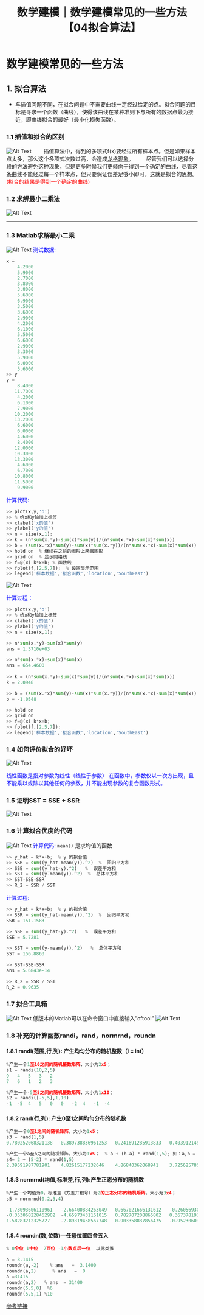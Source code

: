 ﻿---
layout: post
title: 数学建模｜数学建模常见的一些方法【04拟合算法】
categories: [数学建模]
description: 数学建模常见的一些方法【04拟合算法】
keywords: 编程语言, 数学建模
mermaid: false
sequence: false
flow: false
mathjax: false
mindmap: false
mindmap2: false
---


# 数学建模常见的一些方法
## 1. 拟合算法
- 与插值问题不同，在拟合问题中不需要曲线一定经过给定的点。拟合问题的目标是寻求一个函数（曲线），使得该曲线在某种准则下与所有的数据点最为接近，即曲线拟合的最好（最小化损失函数）。

### 1.1 插值和拟合的区别
![Alt Text](/images/posts/daf7ab36ab49425583c6386c580475ba.png)
&emsp;&emsp;插值算法中，得到的多项式f(x)要经过所有样本点。但是如果样本点太多，那么这个多项式次数过高，会造成[龙格现象](https://blog.csdn.net/Slience_me/article/details/119855369)。
&emsp;&emsp;尽管我们可以选择分段的方法避免这种现象，但是更多时候我们更倾向于得到一个确定的曲线，尽管这条曲线不能经过每一个样本点，但只要保证误差足够小即可，这就是拟合的思想。<font color=red>(拟合的结果是得到一个确定的曲线)</font>

### 1.2 求解最小二乘法
![Alt Text](/images/posts/380ebeac268147acaca13787537f42b0.png)

---
### 1.3 Matlab求解最小二乘
![Alt Text](/images/posts/8f23027db1c44aa38981021842931e0b.png)
<font color=blue>测试数据:</font>

```python
x =
    4.2000
    5.9000
    2.7000
    3.8000
    3.8000
    5.6000
    6.9000
    3.5000
    3.6000
    2.9000
    4.2000
    6.1000
    5.5000
    6.6000
    2.9000
    3.3000
    5.9000
    6.0000
    5.6000
>> y
y =
    8.4000
   11.7000
    4.2000
    6.1000
    7.9000
   10.2000
   13.2000
    6.6000
    6.0000
    4.6000
    8.4000
   12.0000
   10.3000
   13.3000
    4.6000
    6.7000
   10.8000
   11.5000
    9.9000
```
<font color=blue>计算代码:</font>
```python
>> plot(x,y,'o')
>> % 给x和y轴加上标签
>> xlabel('x的值')
>> ylabel('y的值')
>> n = size(x,1);
>> k = (n*sum(x.*y)-sum(x)*sum(y))/(n*sum(x.*x)-sum(x)*sum(x))
>> b = (sum(x.*x)*sum(y)-sum(x)*sum(x.*y))/(n*sum(x.*x)-sum(x)*sum(x))
>> hold on  % 继续在之前的图形上来画图形
>> grid on  % 显示网格线
>> f=@(x) k*x+b; % 函数线
>> fplot(f,[2.5,7]);  % 设置显示范围
>> legend('样本数据','拟合函数','location','SouthEast')
```
![Alt Text](/images/posts/8e1d1a57088e49ceb2223f5b61599dc5.png)

<font color=blue>计算过程：</font>
```python
>> plot(x,y,'o')
>> % 给x和y轴加上标签
>> xlabel('x的值')
>> ylabel('y的值')
>> n = size(x,1);

>> n*sum(x.*y)-sum(x)*sum(y)
ans = 1.3710e+03

>> n*sum(x.*x)-sum(x)*sum(x)
ans = 654.4600
 
>> k = (n*sum(x.*y)-sum(x)*sum(y))/(n*sum(x.*x)-sum(x)*sum(x))
k = 2.0948

>> b = (sum(x.*x)*sum(y)-sum(x)*sum(x.*y))/(n*sum(x.*x)-sum(x)*sum(x))
b = -1.0548

>> hold on
>> grid on
>> f=@(x) k*x+b;
>> fplot(f,[2.5,7]);
>> legend('样本数据','拟合函数','location','SouthEast')
```

### 1.4 如何评价拟合的好坏
![Alt Text](/images/posts/3efaf62e171b49b48a629d9d03aa02e5.png)

<font color=blue>线性函数是指对参数为线性（线性于参数）</font>
<font color=blue>在函数中，参数仅以一次方出现，且不能乘以或除以其他任何的参数，并不能出现参数的复合函数形式。</font>


### 1.5 证明SST = SSE + SSR
![Alt Text](/images/posts/a43ae5a0d2ac4fb99f03f02a333771c5.png)
### 1.6 计算拟合优度的代码
![Alt Text](/images/posts/7facf1d2e70b470d9769a36f5cef9c3e.png)
<font color=blue>计算代码:</font>
`mean()` 是求均值的函数
```python
>> y_hat = k*x+b;  % y 的拟合值
>> SSR = sum((y_hat-mean(y)).^2)  %  回归平方和
>> SSE = sum((y_hat-y).^2)   %  误差平方和
>> SST = sum((y-mean(y)).^2)  %  总体平方和
>> SST-SSE-SSR
>> R_2 = SSR / SST
```

<font color=blue>计算过程:</font>

```python
>> y_hat = k*x+b;  % y 的拟合值
>> SSR = sum((y_hat-mean(y)).^2)  %  回归平方和
SSR = 151.1583

>> SSE = sum((y_hat-y).^2)   %  误差平方和
SSE = 5.7281

>> SST = sum((y-mean(y)).^2)   %  总体平方和
SST = 156.8863

>> SST-SSE-SSR
ans = 5.6843e-14

>> R_2 = SSR / SST
R_2 = 0.9635
```
### 1.7 拟合工具箱
![Alt Text](/images/posts/9a5feeab921f49b5962482905290b175.png)
低版本的Matlab可以在命令窗口中直接输入”cftool”
![Alt Text](/images/posts/cb3d51a25d7e46f09f226140eb77b91c.png)
### 1.8 补充的计算函数randi，rand，normrnd，roundn
#### 1.8.1 randi(范围,行,列): 产生均匀分布的随机整数（i = int）
```python
%产生一个1至10之间的随机整数矩阵，大小为2x5；
s1 = randi(10,2,5)
9	4	5	3	2
7	6	1	2	3

%产生一个-5至5之间的随机整数矩阵，大小为1x10；
s2 = randi([-5,5],1,10)
-1	-5	4	5	0	0	-2	4	-1	-4
```

#### 1.8.2 rand(行,列): 产生0至1之间均匀分布的随机数

```python
%产生一个0至1之间的随机矩阵，大小为1x5；
s3 = rand(1,5)
0.780252068321138	0.389738836961253	0.241691285913833	0.403912145588115	0.0964545251683886

%产生一个a至b之间的随机矩阵，大小为1x5；  % a + (b-a) * rand(1,5); 如：a,b = 2,5
s4= 2 + (5-2) * rand(1,5)
2.39591987781901	4.82615177232646	4.86840362068941	3.72562578523540	2.17933862884147
```

#### 1.8.3 normrnd(均值,标准差,行,列):产生正态分布的随机数

```python
%产生一个均值为0，标准差（方差开根号）为2的正态分布的随机矩阵，大小为3x4；
s5 = normrnd(0,2,3,4)

-1.73093606110961	-2.66400884263049	0.667021666131612	-0.260569306291441
-0.353068228462902	-4.65973431161015	0.782707208865802	0.367378191723884
1.58283212325727	-2.89819458567748	0.903358837856475	-0.952306033238148
```

#### 1.8.4 roundn(数,位数)—任意位置四舍五入

```python
% 0个位 1十位  2百位 -1小数点后一位  以此类推

a = 3.1415
roundn(a,-2)    % ans   =  3.1400
roundn(a,2)      % ans   =  0
a =31415
roundn(a,2)   % ans  = 31400
roundn(5.5,0)  %6
roundn(5.5,1) %10
```
[参考链接](https://www.youtube.com/watch?v=G3ESRIDUC5w&list=PLvce_oy4ggsHzrmgBz8vwQqRmezDOzo1N)
